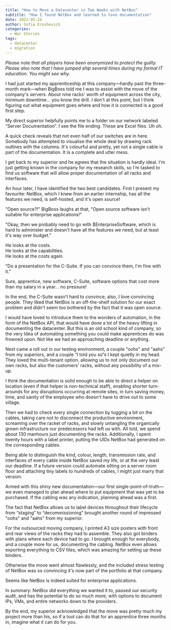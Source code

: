 ```yaml
---
title: "How to Move a Datacenter in Two Weeks with NetBox"
subtitle: "How I found NetBox and learned to love documentation"
date: 2022-05-24
author: Sofia Eroshevich
categories:
  - War Stories
tags:
  - datacenter
  - migration
---
```

_Please note that all players have been anonymized to protect the guilty. Please also note that I have jumped ship several times during my formal IT education. You might see why._

I had just started my apprenticeship at this company—hardly past the three-month mark—when BigBoss told me I was to assist with the move of the company's servers. About nine racks' worth of equipment across the city, minimum downtime… you know the drill. _I_ don't at this point, but I think figuring out what equipment goes where and how it is connected is a good first step.

My direct superior helpfully points me to a folder on our network labeled “Server Documentation”. I see the file ending. These are Excel files. Uh oh.

A quick check reveals that not even half of our switches are in here. Somebody has attempted to visualise the whole deal by drawing rack outlines with the columns. It's colourful and pretty, yet not a single cable is part of the documentation. It is a complete and utter mess.

I get back to my superior and he agrees that the situation is hardly ideal. I'm just getting known in the company for my research skills, so I'm tasked to find us software that will allow proper documentation of all racks and interfaces.

An hour later, I have identified the two best candidates. First I present my favourite: NetBox, which I knew from an earlier internship, has all the features we need, is self-hosted, and it's open source!

"Open source?!" BigBoss laughs at that, "Open source software isn't suitable for enterprise applications!"

"Okay, then we probably need to go with $EnterpriseSoftware, which is hard to administer and doesn't have all the features we need, but at least it's way over budget." 

He looks at the costs.  
He looks at the capabilities.  
He looks at the costs again.

"Do a presentation for the C-Suite. If you can convince them, I'm fine with it."

Sure, apprentice, new software, C-Suite, software options that cost more than my salary in a year… no pressure!

In the end, the C-Suite wasn't hard to convince; also, I love convincing people. They liked that NetBox is an off-the-shelf solution for our exact problem and didn't seem too bothered by the fact that it was open source.

I would have loved to introduce them to the wonders of automation, in the form of the NetBox API, that would have done a lot of the heavy lifting in documenting the datacenter. But this is an old school kind of company, so the very Idea of automating something you could make apprentices do was frowned upon. Not like we had an approaching deadline or anything.

Next came a roll out in our testing environment, a couple "oohs" and "aahs" from my superiors, and a couple “I told you so”s I kept quietly in my head. They loved the multi-tenant option, allowing us to not only document our own racks, but also the customers' racks, without any possibility of a mix-up.

I think the documentation is solid enough to be able to direct a helper on location (even if that helper is non-technical staff), enabling shorter turn-arounds for any disruptions occurring at remote sites, in turn saving money, time, and sanity of the employee who doesn't have to drive out to some village.

Then we had to check every single connection by tugging a bit on the cables, taking care not to disconnect the productive environment, screaming over the racket of racks, and slowly untangling the organically grown infrastructure our predecessors had left us with. All told, we spend about 130 manhours just documenting the racks. Additionally, I spent twenty hours with a label printer, putting the UIDs NetBox had generated on the corresponding cables.

Being able to distinguish the kind, colour, length, transmission rate, and interfaces of every cable inside NetBox saved my life, or at the very least our deadline. If a future version could automate sitting on a server room floor and attaching tiny labels to hundreds of cables, I might just marry that version.

Armed with this shiny new documentation—our first single-point-of-truth—we even managed to plan ahead where to put equipment that was yet to be purchased. If the cabling was any indication, planning ahead was a first.

The fact that NetBox allows us to label devices throughout their lifecycle from “staging” to “decommissioning” brought another round of impressed "oohs" and "aahs" from my superior.

For the outsourced moving company, I printed A3 size posters with front and rear views of the racks they had to assemble. They also got binders with plans where each device had to go. I brought enough for everybody, and a couple more for us, documenting the cabling. NetBox even allows exporting everything to CSV files, which was amazing for setting up these binders.

Otherwise the move went almost flawlessly, and the included stress testing of NetBox was so convincing it's now part of the portfolio at that company.

Seems like NetBox is indeed suited for enterprise applications.

In summary: NetBox did everything we wanted it to, passed our security audit, and has the potential to do so much more, with options to document IPs, VMs, and entire networks down to the providers.

By the end, my superior acknowledged that the move was pretty much my project more than his, so if a tool can do that for an apprentice three months in, imagine what it can do for you.

